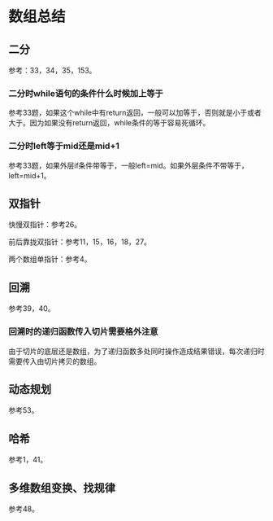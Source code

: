 # 数组总结

## 二分

参考：33，34，35，153。

### 二分时while语句的条件什么时候加上等于

参考33题，如果这个while中有return返回，一般可以加等于，否则就是小于或者大于。因为如果没有return返回，while条件的等于容易死循环。

### 二分时left等于mid还是mid+1

参考33题，如果外层if条件带等于，一般left=mid。如果外层条件不带等于，left=mid+1。

## 双指针

快慢双指针：参考26。

前后靠拢双指针：参考11，15，16，18，27。

两个数组单指针：参考4。

## 回溯

参考39，40。

### 回溯时的递归函数传入切片需要格外注意

由于切片的底层还是数组，为了递归函数多处同时操作造成结果错误，每次递归时需要传入由切片拷贝的数组。

## 动态规划

参考53。

## 哈希

参考1，41。

## 多维数组变换、找规律

参考48。